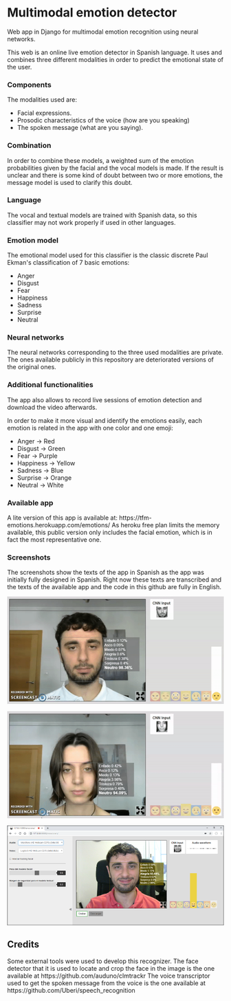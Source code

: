 
# Multimodal emotion detector
Web app in Django for multimodal emotion recognition using neural networks.

This web is an online live emotion detector in Spanish language. It uses and combines three different modalities in order to predict the emotional state of the user.
<h3>Components</h3>
The modalities used are: 

 - Facial expressions.
 - Prosodic characteristics of the voice (how are you speaking)
 - The spoken message (what are you saying).

<h3>Combination</h3>
In order to combine these models, a weighted sum of the emotion probabilities given by the facial and the vocal models is made. If the result is unclear and there is some kind of doubt between two or more emotions, the message model is used to clarify this doubt.
<h3>Language</h3>
The vocal and textual models are trained with Spanish data, so this classifier may not work properly if used in other languages.
<h3>Emotion model</h3>
The emotional model used for this classifier is the classic discrete Paul Ekman's classification of 7 basic emotions:

 - Anger
 - Disgust
 - Fear
 - Happiness
 - Sadness
 - Surprise
 - Neutral
<h3>Neural networks</h3>
The neural networks corresponding to the three used modalities are private. The ones available publicly in this repository are deteriorated versions of the original ones.
<h3>Additional functionalities</h3>
The app also allows to record live sessions of emotion detection and download the video afterwards.

In order to make it more visual and identify the emotions easily, each emotion is related in the app with one color and one emoji:
 - Anger -> Red
 - Disgust -> Green
 - Fear -> Purple
 - Happiness -> Yellow
 - Sadness -> Blue
 - Surprise -> Orange
 - Neutral -> White
<h3>Available app</h3>
A lite version of this app is available at: https://tfm-emotions.herokuapp.com/emotions/
As heroku free plan limits the memory available, this public version only includes the facial emotion, which is in fact the most representative one.
<h3>Screenshots</h3>
The screenshots show the texts of the app in Spanish as the app was initially fully designed in Spanish. Right now these texts are transcribed and the texts of the available app and the code in this github are fully in English.

![Emotion detection example](screenshots/image1.gif)

![Emotion detection example](screenshots/image2.gif)

![Full screenshot of the app](screenshots/Imagen3.png)

<h2>Credits</h2>
Some external tools were used to develop this recognizer.
The face detector that it is used to locate and crop the face in the image is the one available at https://github.com/auduno/clmtrackr
The voice transcriptor used to get the spoken message from the voice is the one available at https://github.com/Uberi/speech_recognition
